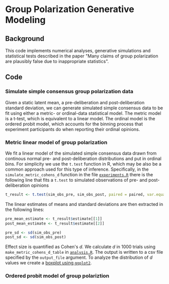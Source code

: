 # Group Polarization Generative Modeling

## Background

This code implements numerical analyses, generative simulations and statistical
tests described in the paper "Many claims of group polarization are plausibly 
false due to inappropriate statistics". 

## Code

### Simulate simple consensus group polarization data

Given a static latent mean, a pre-deliberation and post-deliberation
standard deviation, we can generate simulated simple consensus data to be fit
using either a metric- or ordinal-data statistical model. The metric model is
a t-test, which is equivalent to a linear model. The ordinal model is the 
ordered probit model, which accounts for the binning process that experiment
participants do when reporting their ordinal opinions.

### Metric linear model of group polarization

We fit a linear model of the simulated simple consensus data drawn from
continous normal pre- and post-deliberation distributions and put in ordinal
bins. For simplicity we use the `t.test` function in R, which may be also be a 
common approach used for this type of inference. Specifically, in the
`simulate_metric_cohens_d` function in the file
[`experiments.R`](https://github.com/mt-digital/gp-statmod/blob/main/GroupPolarizationStatmod/experiments.R)
there is the following line that fits a `t.test` to simulated observations of
pre- and post-deliberation opinions

```R
t_result <- t.test(sim_obs_pre, sim_obs_post, paired = paired, var.equal = var.equal)
```

The linear estimates of means and standard deviations are then extracted in the
following lines:

```R
pre_mean_estimate <- t_result$estimate[[1]] 
post_mean_estimate <- t_result$estimate[[2]] 

pre_sd <- sd(sim_obs_pre)
post_sd <- sd(sim_obs_post)
```

Effect size is quantified as Cohen's _d_.  We calculate _d_ in 1000 trials using `make_metric_cohens_d_table` in
[`analysis.R`](https://github.com/mt-digital/gp-statmod/blob/main/GroupPolarizationStatmod/analysis.R).
The output is written to a csv file specified by the `output_file` argument.
To analyze the distribution of _d_ values we create a [boxplot using
`ggplot2`](http://www.sthda.com/english/wiki/ggplot2-box-plot-quick-start-guide-r-software-and-data-visualization).

### Ordered probit model of group polariztion


